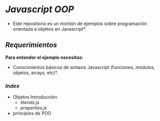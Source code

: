 <!-- Author: Daniel Benjamin Perez Morales -->
<!-- GitHub: https://github.com/D4nitrix13 -->
<!-- GitLab: https://gitlab.com/D4nitrix13 -->
<!-- Email: danielperezdev@proton.me -->

# ***Javascript OOP***

- Este repositorio es un montón de ejemplos sobre programación orientada a objetos en Javascript*.

## ***Requerimientos***

**Para entender el ejemplo necesitas:**

- Conocimientos básicos de sintaxis Javascript (funciones, módulos, objetos, arrays, etc)*.

### ***Index***

- Objetos Introducción
  - *literals.js*
  - *properties.js*
- principios de POO
